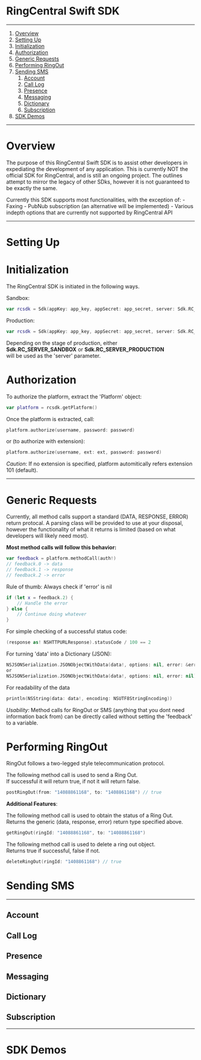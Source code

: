 RingCentral Swift SDK
=====================

***

1. [Overview](#overview)
2. [Setting Up](#setting-up)
3. [Initialization](#initialization)
4. [Authorization](#authorization)
5. [Generic Requests](#generic-requests)
6. [Performing RingOut](#performing-ringout)
7. [Sending SMS](#sending-sms)
    1. [Account](#account)
    2. [Call Log](#call-log)
    3. [Presence](#presence)
    4. [Messaging](#messaging)
    5. [Dictionary](#dictionary)
    6. [Subscription](#subscription)
8. [SDK Demos](#sdk-demos)


***

# Overview

The purpose of this RingCentral Swift SDK is to assist other developers in expediating the
development of any application. This is currently NOT the official SDK for RingCentral,
and is still an ongoing project. The outlines attempt to mirror the legacy of other SDks,
however it is not guaranteed to be exactly the same.

Currently this SDK supports most functionalities, with the exception of:
    - Faxing
    - PubNub subscription (an alternative will be implemented)
    - Various indepth options that are currently not supported by RingCentral API

***

# Setting Up

# Initialization

The RingCentral SDK is initiated in the following ways.

Sandbox:
```swift
var rcsdk = Sdk(appKey: app_key, appSecret: app_secret, server: Sdk.RC_SERVER_SANDBOX)
```

Production:
```swift
var rcsdk = Sdk(appKey: app_key, appSecret: app_secret, server: Sdk.RC_SERVER_PRODUCTION)
```

Depending on the stage of production, either                                        
**Sdk.RC_SERVER_SANDBOX** or **Sdk.RC_SERVER_PRODUCTION**                                   
will be used as the 'server' parameter.

# Authorization

To authorize the platform, extract the 'Platform' object:

```swift
var platform = rcsdk.getPlatform()
```

Once the platform is extracted, call:

```swift
platform.authorize(username, password: password)
```
or (to authorize with extension):
```swift
platform.authorize(username, ext: ext, password: password)
```
*Caution*: If no extension is specified, platform automitically refers extension 101 (default).
***

# Generic Requests

Currently, all method calls support a standard (DATA, RESPONSE, ERROR) return protocal.
A parsing class will be provided to use at your disposal, however the functionality of
what it returns is limited (based on what developers will likely need most).

**Most method calls will follow this behavior:**
```swift
var feedback = platform.methodCall(auth!)
// feedback.0 -> data
// feedback.1 -> response
// feedback.2 -> error

```


Rule of thumb: Always check if 'error' is nil
```swift
if (let x = feedback.2) {
    // Handle the error
} else {
    // Continue doing whatever
}
```

For simple checking of a successful status code:
```swift
(response as! NSHTTPURLResponse).statusCode / 100 == 2
```

For turning 'data' into a Dictionary (JSON):
```swift
NSJSONSerialization.JSONObjectWithData(data!, options: nil, error: &errors) as! NSDictionary
or 
NSJSONSerialization.JSONObjectWithData(data!, options: nil, error: nil) as! NSDictionary
```

For readability of the data
```swift
println(NSString(data: data!, encoding: NSUTF8StringEncoding))
```
*Usability*: Method calls for RingOut or SMS (anything that you dont need information back from)
can be directly called without setting the 'feedback' to a variable.

# Performing RingOut

RingOut follows a two-legged style telecommunication protocol.                  
                                                                                
The following method call is used to send a Ring Out.                           
If successful it will return true, if not it will return false.
```swift
postRingOut(from: "14088861168", to: "1408861168") // true
```

**Additional Features**:
                                                                                
The following method call is used to obtain the status of a Ring Out.           
Returns the generic (data, response, error) return type specified above.        
```swift
getRingOut(ringId: "14088861168", to: "14088861168")
```
                                                                                
The following method call is used to delete a ring out object.                  
Returns true if successful, false if not.
```swift
deleteRingOut(ringId: "1408861168") // true
```

# Sending SMS

***

## Account

## Call Log

## Presence

## Messaging

## Dictionary

## Subscription

***

# SDK Demos